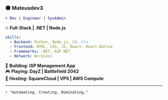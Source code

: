 ### 🌑 **Mateusdev3**  
```diff
+ Dev | Engineer | SysAdmin
```

🔥 **Full-Stack | .NET | Node.js**

```yaml
skills:
  - Backend: Python, Node.js, C#, C++
  - Frontend: HTML, CSS, JS, React, React Native
  - Frameworks: .NET, ASP.NET
  - Network: Wireless
```

📡 **Building: ISP Management App**  
🎮 **Playing: DayZ | Battlefield 2042**  
🚀 **Hosting: SquareCloud | VPS | AWS Compute**  

---
```diff
⚡ "Automating. Creating. Dominating."
```
